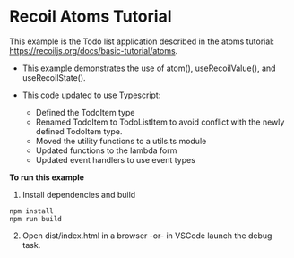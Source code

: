 # Recoil Atoms Tutorial

This example is the Todo list application described in the atoms tutorial: https://recoiljs.org/docs/basic-tutorial/atoms. 

- This example demonstrates the use of atom(), useRecoilValue(), and useRecoilState().

- This code updated to use Typescript:
  - Defined the TodoItem type
  - Renamed TodoItem to TodoListItem to avoid conflict with the newly defined TodoItem type.
  - Moved the utility functions to a utils.ts module
  - Updated functions to the lambda form
  - Updated event handlers to use event types

**To run this example**

1. Install dependencies and build
```
npm install
npm run build
```

2. Open dist/index.html in a browser -or- in VSCode launch the debug task.


